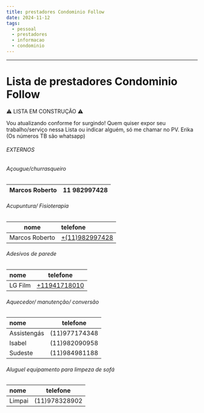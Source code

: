 ```yaml
---
title: prestadores Condominio Follow
date: 2024-11-12
tags:
  - pessoal
  - prestadores
  - informacao
  - condominio
---
```

___________________
# Lista de prestadores Condominio Follow

⚠️ LISTA EM CONSTRUÇÃO ⚠️

Vou atualizando conforme for surgindo! Quem quiser expor seu trabalho/serviço nessa Lista ou indicar alguém, só me chamar no PV. Erika (Os números TB são whatsapp)

###### EXTERNOS

###### Açougue/churrasqueiro

| Marcos Roberto | 11 982997428 |
|:--------------:| ------------ |
###### Acupuntura/ Fisioterapia
| nome           | telefone                       |
| -------------- | :----------------------------- |
| Marcos Roberto | [\+(11)982997428](11982997428) |
###### Adesivos de parede
| nome    | telefone                     |
| :------ | ---------------------------- |
| LG Film | [\+11941718010](11941718010) |
######  Aquecedor/ manutenção/ conversão
| nome        | telefone      |
| :---------- | ------------- |
| Assistengás | (11)977174348 |
| Isabel      | (11)982090958 |
| Sudeste     | (11)984981188 |

######  Aluguel equipamento para limpeza de sofá

| nome   | telefone      |
|:------ | ------------- |
| Limpai | (11)978328902 |


